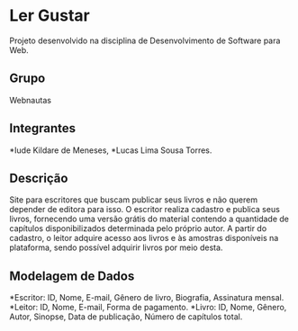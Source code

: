 # Ler Gustar
Projeto desenvolvido na disciplina de Desenvolvimento de Software para Web.

## Grupo 
Webnautas

## Integrantes
*Iude Kildare de Meneses,
*Lucas Lima Sousa Torres.

## Descrição 
Site para escritores que buscam publicar seus livros e não querem depender de editora para isso. 
O escritor realiza cadastro e publica seus livros, fornecendo uma versão grátis do material contendo a quantidade de capítulos disponibilizados determinada pelo próprio autor.
A partir do cadastro, o leitor adquire acesso aos livros e às amostras disponíveis na plataforma, sendo possível adquirir livros por meio desta.

## Modelagem de Dados
*Escritor: ID, Nome, E-mail, Gênero de livro, Biografia, Assinatura mensal.
*Leitor: ID, Nome, E-mail, Forma de pagamento.
*Livro: ID, Nome, Gênero, Autor, Sinopse, Data de publicação, Número de capítulos total.

